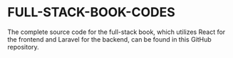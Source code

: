# FULL-STACK-BOOK-CODES
The complete source code for the full-stack book, which utilizes React for the frontend and Laravel for the backend, can be found in this GitHub repository.
